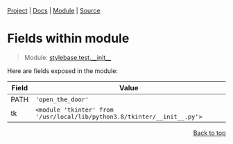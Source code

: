 [Project](github.com/pyrustic/stylebase#readme) | [Docs](https://github.com/pyrustic/stylebase/blob/master/docs/README.md) | [Module](https://github.com/pyrustic/stylebase/blob/master/docs/modules/stylebase/test/__init__/README.md) | [Source](https://github.com/pyrustic/stylebase/blob/master/stylebase/test/__init__.py)

# Fields within module
> Module: [stylebase.test.\_\_init\_\_](https://github.com/pyrustic/stylebase/blob/master/docs/modules/stylebase/test/__init__/README.md)

Here are fields exposed in the module:

| Field | Value |
| --- | --- |
| PATH | `'open_the_door'` |
| tk | `<module 'tkinter' from '/usr/local/lib/python3.8/tkinter/__init__.py'>` |

<p align="right"><a href="#fields-within-module">Back to top</a></p>
